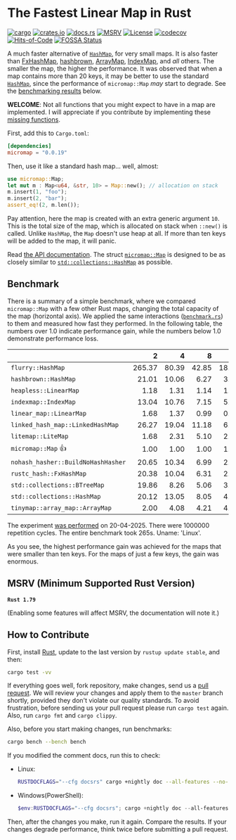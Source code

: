 # The Fastest Linear Map in Rust

[![cargo](https://github.com/yegor256/micromap/actions/workflows/cargo.yml/badge.svg)](https://github.com/yegor256/micromap/actions/workflows/cargo.yml)
[![crates.io](https://img.shields.io/crates/v/micromap.svg)](https://crates.io/crates/micromap)
[![docs.rs](https://img.shields.io/docsrs/micromap)](https://docs.rs/micromap/latest/micromap/)
[![MSRV](https://img.shields.io/badge/MSRV-1.79-ffc832)](https://blog.rust-lang.org/2024/06/13/Rust-1.79.0.html)
[![License](https://img.shields.io/badge/license-MIT-green.svg)](https://github.com/yegor256/micromap/blob/master/LICENSE.txt)
[![codecov](https://codecov.io/gh/yegor256/micromap/branch/master/graph/badge.svg)](https://codecov.io/gh/yegor256/micromap)
[![Hits-of-Code](https://hitsofcode.com/github/yegor256/micromap)](https://hitsofcode.com/view/github/yegor256/micromap)
[![FOSSA Status](https://app.fossa.com/api/projects/git%2Bgithub.com%2Fyegor256%2Fmicromap.svg?type=shield&issueType=license)](https://app.fossa.com/projects/git%2Bgithub.com%2Fyegor256%2Fmicromap?ref=badge_shield&issueType=license)

A much faster alternative of
[`HashMap`](https://doc.rust-lang.org/std/collections/struct.HashMap.html),
for very small maps.
It is also faster than
[FxHashMap](https://github.com/rust-lang/rustc-hash),
[hashbrown](https://github.com/rust-lang/hashbrown),
[ArrayMap](https://github.com/robjtede/tinymap),
[IndexMap](https://crates.io/crates/indexmap),
and _all_ others.
The smaller the map, the higher the performance.
It was observed that when a map contains more than 20 keys,
it may be better to use the standard
[`HashMap`](https://doc.rust-lang.org/std/collections/struct.HashMap.html),
since the performance of `micromap::Map` _may_ start to degrade.
See the [benchmarking results](#benchmark) below.

**WELCOME**:
Not all functions that you might expect to have in a map are implemented.
I will appreciate if you contribute by implementing these
[missing functions](https://github.com/yegor256/micromap/issues).

First, add this to `Cargo.toml`:

```toml
[dependencies]
micromap = "0.0.19"
```

Then, use it like a standard hash map... well, almost:

```rust
use micromap::Map;
let mut m : Map<u64, &str, 10> = Map::new(); // allocation on stack
m.insert(1, "foo");
m.insert(2, "bar");
assert_eq!(2, m.len());
```

Pay attention, here the map is created with an extra generic argument `10`.
This is the total size of the map, which is allocated on stack when `::new()`
is called. Unlike `HashMap`, the `Map` doesn't use heap at all. If more than
ten keys will be added to the map, it will panic.

Read [the API documentation](https://docs.rs/micromap/latest/micromap/).
The struct
[`micromap::Map`](https://docs.rs/micromap/latest/micromap/struct.Map.html)
is designed to be as closely similar to
[`std::collections::HashMap`][std] as possible.

## Benchmark

There is a summary of a simple benchmark, where we compared `micromap::Map` with
a few other Rust maps, changing the total capacity of the map (horizontal axis).
We applied the same interactions
([`benchmark.rs`][rs])
to them and measured how fast they performed. In the following table,
the numbers over 1.0 indicate performance gain,
while the numbers below 1.0 demonstrate performance loss.

<!-- benchmark -->
| | 2 | 4 | 8 | 16 | 32 | 64 | 128 |
| --- | --: | --: | --: | --: | --: | --: | --: |
| `flurry::HashMap` | 265.37 | 80.39 | 42.85 | 18.46 | 9.51 | 4.61 | 2.60 |
| `hashbrown::HashMap` | 21.01 | 10.06 | 6.27 | 3.08 | 1.29 | 0.58 | 0.29 |
| `heapless::LinearMap` | 1.18 | 1.31 | 1.14 | 1.05 | 0.85 | 0.98 | 0.93 |
| `indexmap::IndexMap` | 13.04 | 10.76 | 7.15 | 5.15 | 1.80 | 0.90 | 0.49 |
| `linear_map::LinearMap` | 1.68 | 1.37 | 0.99 | 0.83 | 1.00 | 0.89 | 0.99 |
| `linked_hash_map::LinkedHashMap` | 26.27 | 19.04 | 11.18 | 6.11 | 2.84 | 1.45 | 0.77 |
| `litemap::LiteMap` | 1.68 | 2.31 | 5.10 | 2.93 | 1.79 | 0.89 | 0.58 |
| `micromap::Map` 👍 | 1.00 | 1.00 | 1.00 | 1.00 | 1.00 | 1.00 | 1.00 |
| `nohash_hasher::BuildNoHashHasher` | 20.65 | 10.34 | 6.99 | 2.65 | 1.24 | 0.60 | 0.36 |
| `rustc_hash::FxHashMap` | 20.38 | 10.04 | 6.31 | 2.61 | 1.05 | 0.58 | 0.31 |
| `std::collections::BTreeMap` | 19.86 | 8.26 | 5.06 | 3.66 | 2.35 | 1.09 | 0.71 |
| `std::collections::HashMap` | 20.12 | 13.05 | 8.05 | 4.28 | 2.07 | 1.02 | 0.55 |
| `tinymap::array_map::ArrayMap` | 2.00 | 4.08 | 4.21 | 4.26 | 3.74 | 4.02 | 4.33 |

The experiment [was performed][action] on 20-04-2025.
There were 1000000 repetition cycles.
The entire benchmark took 265s.
Uname: 'Linux'.

<!-- benchmark -->

As you see, the highest performance gain was achieved for the maps that
were smaller than ten keys.
For the maps of just a few keys, the gain was enormous.

## MSRV (Minimum Supported Rust Version)

**`Rust 1.79`**

(Enabling some features will affect MSRV, the documentation will note it.)

## How to Contribute

First, install [Rust](https://www.rust-lang.org/tools/install), update to the
last version by `rustup update stable`, and then:

```bash
cargo test -vv
```

If everything goes well, fork repository, make changes, send us a
[pull request](https://www.yegor256.com/2014/04/15/github-guidelines.html).
We will review your changes and apply them to the `master` branch shortly,
provided they don't violate our quality standards. To avoid frustration,
before sending us your pull request please run `cargo test` again. Also,
run `cargo fmt` and `cargo clippy`.

Also, before you start making changes, run benchmarks:

```bash
cargo bench --bench bench
```

If you modified the comment docs, run this to check:

* Linux:

    ```bash
    RUSTDOCFLAGS="--cfg docsrs" cargo +nightly doc --all-features --no-deps
    ```

* Windows(PowerShell):

    ```PowerShell
    $env:RUSTDOCFLAGS="--cfg docsrs"; cargo +nightly doc --all-features --no-deps --open; Remove-Item Env:\RUSTDOCFLAGS
    ```

Then, after the changes you make, run it again. Compare the results.
If your changes
degrade performance, think twice before submitting a pull request.

[std]: https://doc.rust-lang.org/std/collections/struct.HashMap.html
[rs]: https://github.com/yegor256/micromap/blob/master/tests/benchmark.rs
[action]: https://github.com/yegor256/micromap/actions/workflows/benchmark.yml
